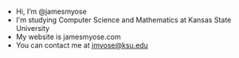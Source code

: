 - Hi, I’m @jamesmyose
- I'm studying Computer Science and Mathematics at Kansas State University
- My website is jamesmyose.com
- You can contact me at jmyose@ksu.edu
<!---
- I’m interested in ...
- I’m currently learning ...
- I’m looking to collaborate on ...
- How to reach me ...
--->
<!---
jamesmyose/jamesmyose is a ✨ special ✨ repository because its `README.md` (this file) appears on your GitHub profile.
You can click the Preview link to take a look at your changes.
--->
